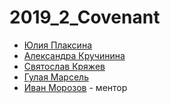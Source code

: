 # 2019_2_Covenant

* [Юлия Плаксина](https://github.com/yuliaplaksina)
* [Александра Кручинина](https://github.com/krulex98)
* [Святослав Кряжев](https://github.com/shadkain)
* [Гулая Марсель](https://github.com/Marshality)
* [Иван Морозов](https://github.com/Xatabch) - ментор